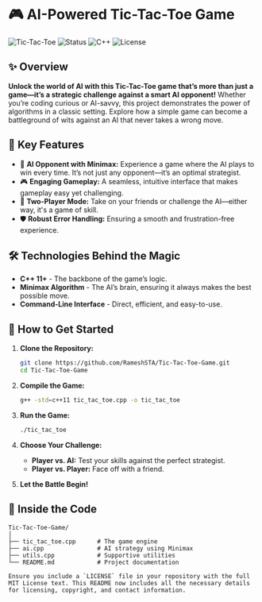 # 🎮 AI-Powered Tic-Tac-Toe Game

![Tic-Tac-Toe](https://img.shields.io/badge/Tic--Tac--Toe-Game-blueviolet) ![Status](https://img.shields.io/badge/Status-Completed-brightgreen) ![C++](https://img.shields.io/badge/C%2B%2B-11%2B-blue) ![License](https://img.shields.io/badge/License-MIT-brightgreen)

## ✨ Overview

**Unlock the world of AI with this Tic-Tac-Toe game that’s more than just a game—it’s a strategic challenge against a smart AI opponent!** Whether you’re coding curious or AI-savvy, this project demonstrates the power of algorithms in a classic setting. Explore how a simple game can become a battleground of wits against an AI that never takes a wrong move.

## 🚀 Key Features

- 🤖 **AI Opponent with Minimax:** Experience a game where the AI plays to win every time. It’s not just any opponent—it’s an optimal strategist.
- 🎮 **Engaging Gameplay:** A seamless, intuitive interface that makes gameplay easy yet challenging.
- 👫 **Two-Player Mode:** Take on your friends or challenge the AI—either way, it's a game of skill.
- 🛡️ **Robust Error Handling:** Ensuring a smooth and frustration-free experience.

## 🛠️ Technologies Behind the Magic

- **C++ 11+** - The backbone of the game’s logic.
- **Minimax Algorithm** - The AI’s brain, ensuring it always makes the best possible move.
- **Command-Line Interface** - Direct, efficient, and easy-to-use.

## 🎯 How to Get Started

1. **Clone the Repository:**

    ```bash
    git clone https://github.com/RameshSTA/Tic-Tac-Toe-Game.git
    cd Tic-Tac-Toe-Game
    ```

2. **Compile the Game:**

    ```bash
    g++ -std=c++11 tic_tac_toe.cpp -o tic_tac_toe
    ```

3. **Run the Game:**

    ```bash
    ./tic_tac_toe
    ```

4. **Choose Your Challenge:**
   - **Player vs. AI:** Test your skills against the perfect strategist.
   - **Player vs. Player:** Face off with a friend.

5. **Let the Battle Begin!**

## 📂 Inside the Code

```plaintext
Tic-Tac-Toe-Game/
│
├── tic_tac_toe.cpp      # The game engine
├── ai.cpp               # AI strategy using Minimax
├── utils.cpp            # Supportive utilities
└── README.md            # Project documentation

Ensure you include a `LICENSE` file in your repository with the full MIT License text. This README now includes all the necessary details for licensing, copyright, and contact information.

